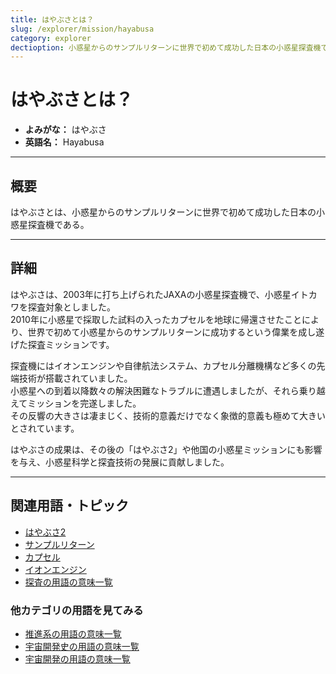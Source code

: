 ```yaml
---
title: はやぶさとは？
slug: /explorer/mission/hayabusa
category: explorer
dectioption: 小惑星からのサンプルリターンに世界で初めて成功した日本の小惑星探査機であるはやぶさの意味・定義・内容について解説します。  
---
```


# はやぶさとは？

- **よみがな：** はやぶさ  
- **英語名：** Hayabusa  

---

## 概要

はやぶさとは、小惑星からのサンプルリターンに世界で初めて成功した日本の小惑星探査機である。  

---

## 詳細

はやぶさは、2003年に打ち上げられたJAXAの小惑星探査機で、小惑星イトカワを探査対象としました。  
2010年に小惑星で採取した試料の入ったカプセルを地球に帰還させたことにより、世界で初めて小惑星からのサンプルリターンに成功するという偉業を成し遂げた探査ミッションです。  

探査機にはイオンエンジンや自律航法システム、カプセル分離機構など多くの先端技術が搭載されていました。  
小惑星への到着以降数々の解決困難なトラブルに遭遇しましたが、それら乗り越えてミッションを完遂しました。  
その反響の大きさは凄まじく、技術的意義だけでなく象徴的意義も極めて大きいとされています。  

はやぶさの成果は、その後の「はやぶさ2」や他国の小惑星ミッションにも影響を与え、小惑星科学と探査技術の発展に貢献しました。  

---

## 関連用語・トピック

- [はやぶさ2](/docs/explorer/mission/hayabusa2)
- [サンプルリターン](/docs/explorer/technology/sample-return)
- [カプセル](/docs/explorer/technology/capsule)
- [イオンエンジン](/docs/rocket/propulsion/type/ion-engine)
- [探査の用語の意味一覧](/docs/category/explorer)

### 他カテゴリの用語を見てみる
- [推進系の用語の意味一覧](/docs/category/propulsion)
- [宇宙開発史の用語の意味一覧](/docs/category/history)
- [宇宙開発の用語の意味一覧](/docs/category/glossary)
